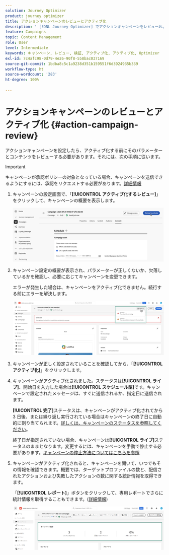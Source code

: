 ```yaml
---
solution: Journey Optimizer
product: journey optimizer
title: アクションキャンペーンのレビューとアクティブ化
description: ' [!DNL Journey Optimizer] でアクションキャンペーンをレビューおよびアクティブ化する方法について説明します。'
feature: Campaigns
topic: Content Management
role: User
level: Intermediate
keywords: キャンペーン, レビュー, 検証, アクティブ化, アクティブ化, Optimizer
exl-id: 7c4afc98-0d79-4e26-90f8-558bac037169
source-git-commit: 1bdba8c5c1a9238d351b159551f6d3924935b339
workflow-type: ht
source-wordcount: '283'
ht-degree: 100%

---
```



# アクションキャンペーンのレビューとアクティブ化 {#action-campaign-review}

アクションキャンペーンを設定したら、アクティブ化する前にそのパラメーターとコンテンツをレビューする必要があります。それには、次の手順に従います。

>[!IMPORTANT]
>
> キャンペーンが承認ポリシーの対象となっている場合、キャンペーンを送信できるようにするには、承認をリクエストする必要があります。[詳細情報](../test-approve/gs-approval.md)

1. キャンペーンの設定画面で、「**[!UICONTROL アクティブ化するレビュー]**」をクリックして、キャンペーンの概要を表示します。

   ![](assets/campaign-review.png)

1. キャンペーン設定の概要が表示され、パラメーターが正しくないか、欠落しているかを確認し、必要に応じてキャンペーンを変更できます。

   エラーが発生した場合は、キャンペーンをアクティブ化できません。続行する前にエラーを解決します。

   ![](assets/create-campaign-alerts.png)

1. キャンペーンが正しく設定されていることを確認してから、「**[!UICONTROL アクティブ化]**」をクリックします。

1. キャンペーンがアクティブ化されました。ステータスは&#x200B;**[!UICONTROL ライブ]**、開始日を入力した場合は&#x200B;**[!UICONTROL スケジュール型]**&#x200B;です。キャンペーンで設定されたメッセージは、すぐに送信されるか、指定日に送信されます。

   **[!UICONTROL 完了]**&#x200B;ステータスは、キャンペーンがアクティブ化されてから 3 日後、または繰り返し実行されている場合はキャンペーンの終了日に自動的に割り当てられます。[詳しくは、キャンペーンのステータスを参照してください](get-started-with-campaigns.md#statuses)。

   終了日が指定されていない場合、キャンペーンは&#x200B;**[!UICONTROL ライブ]**&#x200B;ステータスのままとなります。変更するには、キャンペーンを手動で停止する必要があります。[キャンペーンの停止方法についてはこちらを参照](modify-stop-campaign.md)

1. キャンペーンがアクティブ化されると、キャンペーンを開いて、いつでもその情報を確認できます。概要では、ターゲットプロファイルの数と、配信されたアクションおよび失敗したアクションの数に関する統計情報を取得できます。

   「**[!UICONTROL レポート]**」ボタンをクリックして、専用レポートでさらに統計情報を取得することもできます。([詳細情報](../reports/campaign-global-report-cja.md))

   ![](assets/create-campaign-summary.png)
